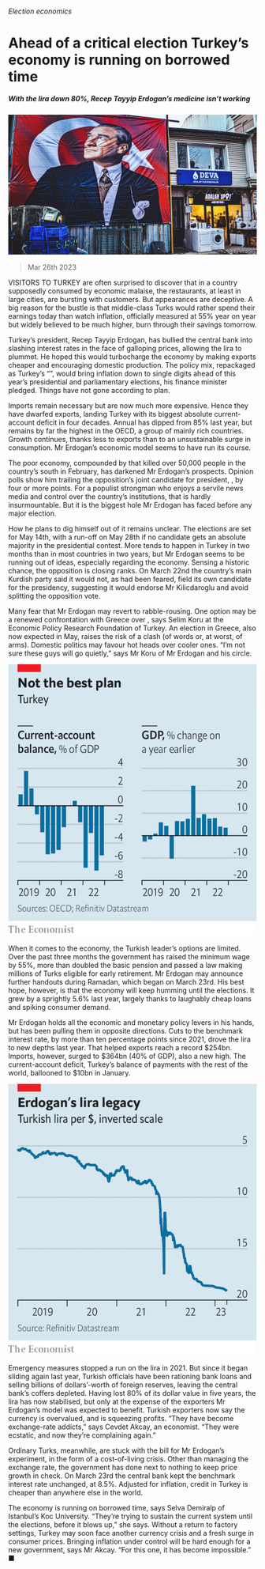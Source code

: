 ###### Election economics

# Ahead of a critical election Turkey’s economy is running on borrowed time 

##### With the lira down 80%, Recep Tayyip Erdogan’s medicine isn’t working 

![image](images/20230401_EUP001.jpg) 

> Mar 26th 2023 

VISITORS TO TURKEY are often surprised to discover that in a country supposedly consumed by economic malaise, the restaurants, at least in large cities, are bursting with customers. But appearances are deceptive. A big reason for the bustle is that middle-class Turks would rather spend their earnings today than watch inflation, officially measured at 55% year on year but widely believed to be much higher, burn through their savings tomorrow. 

Turkey’s president, Recep Tayyip Erdogan, has bullied the central bank into slashing interest rates in the face of galloping prices, allowing the lira to plummet. He hoped this would turbocharge the economy by making exports cheaper and encouraging domestic production. The policy mix, repackaged as Turkey’s “”, would bring inflation down to single digits ahead of this year’s presidential and parliamentary elections, his finance minister pledged. Things have not gone according to plan. 

Imports remain necessary but are now much more expensive. Hence they have dwarfed exports, landing Turkey with its biggest absolute current-account deficit in four decades. Annual  has dipped from 85% last year, but remains by far the highest in the OECD, a group of mainly rich countries. Growth continues, thanks less to exports than to an unsustainable surge in consumption. Mr Erdogan’s economic model seems to have run its course.

The poor economy, compounded by  that killed over 50,000 people in the country’s south in February, has darkened Mr Erdogan’s prospects. Opinion polls show him trailing the opposition’s joint candidate for president, , by four or more points. For a populist strongman who enjoys a servile news media and control over the country’s institutions, that is hardly insurmountable. But it is the biggest hole Mr Erdogan has faced before any major election. 

How he plans to dig himself out of it remains unclear. The elections are set for May 14th, with a run-off on May 28th if no candidate gets an absolute majority in the presidential contest. More tends to happen in Turkey in two months than in most countries in two years, but Mr Erdogan seems to be running out of ideas, especially regarding the economy. Sensing a historic chance, the opposition is closing ranks. On March 22nd the country’s main Kurdish party said it would not, as had been feared, field its own candidate for the presidency, suggesting it would endorse Mr Kilicdaroglu and avoid splitting the opposition vote.

Many fear that Mr Erdogan may revert to rabble-rousing. One option may be a renewed confrontation with Greece over , says Selim Koru at the Economic Policy Research Foundation of Turkey. An election in Greece, also now expected in May, raises the risk of a clash (of words or, at worst, of arms). Domestic politics may favour hot heads over cooler ones. “I’m not sure these guys will go quietly,” says Mr Koru of Mr Erdogan and his circle. 

![image](images/20230401_EUC518.png) 


When it comes to the economy, the Turkish leader’s options are limited. Over the past three months the government has raised the minimum wage by 55%, more than doubled the basic pension and passed a law making millions of Turks eligible for early retirement. Mr Erdogan may announce further handouts during Ramadan, which began on March 23rd. His best hope, however, is that the economy will keep humming until the elections. It grew by a sprightly 5.6% last year, largely thanks to laughably cheap loans and spiking consumer demand.

Mr Erdogan holds all the economic and monetary policy levers in his hands, but has been pulling them in opposite directions. Cuts to the benchmark interest rate, by more than ten percentage points since 2021, drove the lira to new depths last year. That helped exports reach a record $254bn. Imports, however, surged to $364bn (40% of GDP), also a new high. The current-account deficit, Turkey’s balance of payments with the rest of the world, ballooned to $10bn in January.

![image](images/20230401_EUC517.png) 


Emergency measures stopped a run on the lira in 2021. But since it began sliding again last year, Turkish officials have been rationing bank loans and selling billions of dollars’-worth of foreign reserves, leaving the central bank’s coffers depleted. Having lost 80% of its dollar value in five years, the lira has now stabilised, but only at the expense of the exporters Mr Erdogan’s model was expected to benefit. Turkish exporters now say the currency is overvalued, and is squeezing profits. “They have become exchange-rate addicts,” says Cevdet Akcay, an economist. “They were ecstatic, and now they’re complaining again.”

Ordinary Turks, meanwhile, are stuck with the bill for Mr Erdogan’s experiment, in the form of a cost-of-living crisis. Other than managing the exchange rate, the government has done next to nothing to keep price growth in check. On March 23rd the central bank kept the benchmark interest rate unchanged, at 8.5%. Adjusted for inflation, credit in Turkey is cheaper than anywhere else in the world. 

The economy is running on borrowed time, says Selva Demiralp of Istanbul’s Koc University. “They’re trying to sustain the current system until the elections, before it blows up,” she says. Without a return to factory settings, Turkey may soon face another currency crisis and a fresh surge in consumer prices. Bringing inflation under control will be hard enough for a new government, says Mr Akcay. “For this one, it has become impossible.” ■

